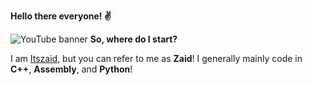 <strong>Hello there everyone! ✌</strong>

![YouTube banner](https://github.com/Itszaidyt/Itszaidyt/assets/161303308/52389ab1-80a1-432c-9d28-f54f9baa3fec)
<strong>So, where do I start?</strong>

I am <a href="https://www.youtube.com/@Itszaidyt" rel="external">Itszaid</a>, but you can refer to me as <strong>Zaid</strong>!
I generally mainly code in <strong>C++</strong>, <strong>Assembly</strong>, and <strong>Python</strong>!
